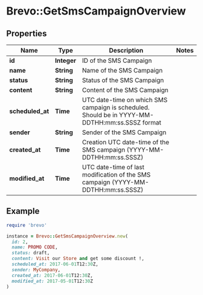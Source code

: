 # Brevo::GetSmsCampaignOverview

## Properties

| Name | Type | Description | Notes |
| ---- | ---- | ----------- | ----- |
| **id** | **Integer** | ID of the SMS Campaign |  |
| **name** | **String** | Name of the SMS Campaign |  |
| **status** | **String** | Status of the SMS Campaign |  |
| **content** | **String** | Content of the SMS Campaign |  |
| **scheduled_at** | **Time** | UTC date-time on which SMS campaign is scheduled. Should be in YYYY-MM-DDTHH:mm:ss.SSSZ format |  |
| **sender** | **String** | Sender of the SMS Campaign |  |
| **created_at** | **Time** | Creation UTC date-time of the SMS campaign (YYYY-MM-DDTHH:mm:ss.SSSZ) |  |
| **modified_at** | **Time** | UTC date-time of last modification of the SMS campaign (YYYY-MM-DDTHH:mm:ss.SSSZ) |  |

## Example

```ruby
require 'brevo'

instance = Brevo::GetSmsCampaignOverview.new(
  id: 2,
  name: PROMO CODE,
  status: draft,
  content: Visit our Store and get some discount !,
  scheduled_at: 2017-06-01T12:30Z,
  sender: MyCompany,
  created_at: 2017-06-01T12:30Z,
  modified_at: 2017-05-01T12:30Z
)
```

